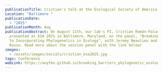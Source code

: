 ```yaml
---
publicationTitle: Cristian's talk at the Ecological Society of America Conference (ESA 2025)
Location: "Baltimore "
publicationDate:
  - "2025"
publicationMonth: Aug
publicationAbstract: On August 11th, our lab's PI, Cristian Román-Palacios,
  presented at ESA 2025 in Baltimore, Maryland, on the panel, "Breaking Barriers
  to Incorporating Phylogenetics in Ecology", with Jeremy Beaulieu and Laura
  Russo. Read more about the session panel with the link below!
images:
  - /assets/images/socials/cristian_esa2025.jpg
tags: Conference
webLink: https://anytko.github.io/breaking_barriers_phylogenetic_ecology/
---
```

